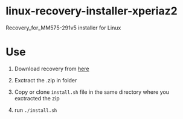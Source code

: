 # linux-recovery-installer-xperiaz2
Recovery_for_MM575-291v5 installer for Linux

# Use
1. Download recovery from [here](https://forum.xda-developers.com/attachment.php?attachmentid=3868543&d=1473327579)

2. Exctract the .zip in folder

3. Copy or clone `install.sh` file in the same directory where you exctracted the zip

4. run `./install.sh`
